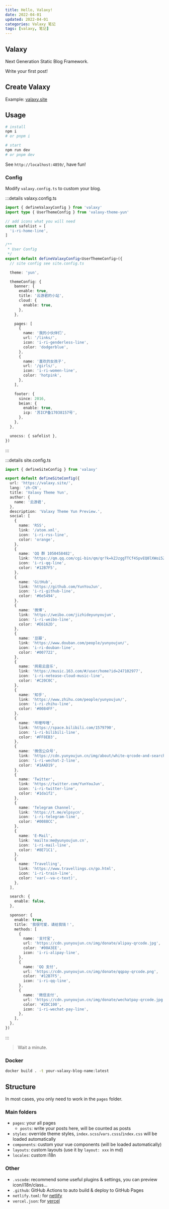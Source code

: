 ```yaml
---
title: Hello, Valaxy!
date: 2022-04-01
updated: 2022-04-01
categories: Valaxy 笔记
tags: [valaxy, 笔记]
---
```


## Valaxy

Next Generation Static Blog Framework.

Write your first post!

## Create Valaxy

Example: [valaxy.site](https://valaxy.site)

## Usage

```bash
# install
npm i
# or pnpm i

# start
npm run dev
# or pnpm dev
```

See `http://localhost:4859/`, have fun!

### Config

Modify `valaxy.config.ts` to custom your blog.

:::details valaxy.config.ts
```ts
import { defineValaxyConfig } from 'valaxy'
import type { UserThemeConfig } from 'valaxy-theme-yun'

// add icons what you will need
const safelist = [
  'i-ri-home-line',
]

/**
 * User Config
 */
export default defineValaxyConfig<UserThemeConfig>({
  // site config see site.config.ts

  theme: 'yun',

  themeConfig: {
    banner: {
      enable: true,
      title: '云游君的小站',
      cloud: {
        enable: true,
      },
    },

    pages: [
      {
        name: '我的小伙伴们',
        url: '/links/',
        icon: 'i-ri-genderless-line',
        color: 'dodgerblue',
      },
      {
        name: '喜欢的女孩子',
        url: '/girls/',
        icon: 'i-ri-women-line',
        color: 'hotpink',
      },
    ],

    footer: {
      since: 2016,
      beian: {
        enable: true,
        icp: '苏ICP备17038157号',
      },
    },
  },

  unocss: { safelist },
})
```
:::

:::details site.config.ts
```ts
import { defineSiteConfig } from 'valaxy'

export default defineSiteConfig({
  url: 'https://valaxy.site/',
  lang: 'zh-CN',
  title: 'Valaxy Theme Yun',
  author: {
    name: '云游君',
  },
  description: 'Valaxy Theme Yun Preview.',
  social: [
    {
      name: 'RSS',
      link: '/atom.xml',
      icon: 'i-ri-rss-line',
      color: 'orange',
    },
    {
      name: 'QQ 群 1050458482',
      link: 'https://qm.qq.com/cgi-bin/qm/qr?k=kZJzggTTCf4SpvEQ8lXWoi5ZjhAx0ILZ&jump_from=webapi',
      icon: 'i-ri-qq-line',
      color: '#12B7F5',
    },
    {
      name: 'GitHub',
      link: 'https://github.com/YunYouJun',
      icon: 'i-ri-github-line',
      color: '#6e5494',
    },
    {
      name: '微博',
      link: 'https://weibo.com/jizhideyunyoujun',
      icon: 'i-ri-weibo-line',
      color: '#E6162D',
    },
    {
      name: '豆瓣',
      link: 'https://www.douban.com/people/yunyoujun/',
      icon: 'i-ri-douban-line',
      color: '#007722',
    },
    {
      name: '网易云音乐',
      link: 'https://music.163.com/#/user/home?id=247102977',
      icon: 'i-ri-netease-cloud-music-line',
      color: '#C20C0C',
    },
    {
      name: '知乎',
      link: 'https://www.zhihu.com/people/yunyoujun/',
      icon: 'i-ri-zhihu-line',
      color: '#0084FF',
    },
    {
      name: '哔哩哔哩',
      link: 'https://space.bilibili.com/1579790',
      icon: 'i-ri-bilibili-line',
      color: '#FF8EB3',
    },
    {
      name: '微信公众号',
      link: 'https://cdn.yunyoujun.cn/img/about/white-qrcode-and-search.jpg',
      icon: 'i-ri-wechat-2-line',
      color: '#1AAD19',
    },
    {
      name: 'Twitter',
      link: 'https://twitter.com/YunYouJun',
      icon: 'i-ri-twitter-line',
      color: '#1da1f2',
    },
    {
      name: 'Telegram Channel',
      link: 'https://t.me/elpsycn',
      icon: 'i-ri-telegram-line',
      color: '#0088CC',
    },
    {
      name: 'E-Mail',
      link: 'mailto:me@yunyoujun.cn',
      icon: 'i-ri-mail-line',
      color: '#8E71C1',
    },
    {
      name: 'Travelling',
      link: 'https://www.travellings.cn/go.html',
      icon: 'i-ri-train-line',
      color: 'var(--va-c-text)',
    },
  ],

  search: {
    enable: false,
  },

  sponsor: {
    enable: true,
    title: '我很可爱，请给我钱！',
    methods: [
      {
        name: '支付宝',
        url: 'https://cdn.yunyoujun.cn/img/donate/alipay-qrcode.jpg',
        color: '#00A3EE',
        icon: 'i-ri-alipay-line',
      },
      {
        name: 'QQ 支付',
        url: 'https://cdn.yunyoujun.cn/img/donate/qqpay-qrcode.png',
        color: '#12B7F5',
        icon: 'i-ri-qq-line',
      },
      {
        name: '微信支付',
        url: 'https://cdn.yunyoujun.cn/img/donate/wechatpay-qrcode.jpg',
        color: '#2DC100',
        icon: 'i-ri-wechat-pay-line',
      },
    ],
  },
})

```
:::

> Wait a minute.

### Docker

```bash
docker build . -t your-valaxy-blog-name:latest
```

## Structure

In most cases, you only need to work in the `pages` folder.

### Main folders

- `pages`: your all pages
  - `posts`: write your posts here, will be counted as posts
- `styles`: override theme styles, `index.scss`/`vars.csss`/`index.css` will be loaded automatically
- `components`: custom your vue components (will be loaded automatically)
- `layouts`: custom layouts (use it by `layout: xxx` in md)
- `locales`: custom i18n

### Other

- `.vscode`: recommend some useful plugins & settings, you can preview icon/i18n/class...
- `.github`: GitHub Actions to auto build & deploy to GitHub Pages
- `netlify.toml`: for [netlify](https://www.netlify.com/)
- `vercel.json`: for [vercel](https://vercel.com/)
